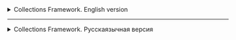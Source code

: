 <details>
<summary>Collections Framework. English version</summary>

<details>
<summary>Basic information about Collections Framework</summary>

# Collections in Java

Any group of individual objects represented as a whole is called a collection of Java objects. In Java, JDK 1.2
defines a separate structure called the "Collection Framework", which contains all classes and interfaces
of Java collections.

In Java, the collection interface (`java.util.Collection`) and the `Map` interface (`java.util.Map`) are the two main "
root"
interfaces of Java collection classes.

## What is a framework in Java?

A framework is a set of classes and interfaces that provide a ready—made architecture. To implement a new function
or class, there is no need to define a structure. However, an optimal object-oriented design always includes
a structure with a set of classes in which all classes perform tasks of the same type.

### The need for a separate data collection platform in Java

Before the advent of the Collection Framework (or before JDK 1.2), the standard methods for grouping Java objects (or
collections) were
Arrays or Vectors or Hash tables. All these collections did not have a common interface. Thus, although the main purpose
of all collections is the same, the implementation of all these collections was determined independently and had no
correlation between
them. In addition, it is very difficult for users to remember all the different methods, syntax, and constructors.

### Advantages of the Java Collection Framework

Since the lack of a data collection system has led to the above set of disadvantages, the advantages
of the data collection system are listed below.

- **Serial API:** The API has a basic set of interfaces such as `Set`, `List` or `Map` common set
  methods.

- **Reduces programming efforts:** The programmer does not need to worry about the design of the Collection, he can
  focus on making the best use of it in your program. So the basic concept is
  Object-oriented programming (i.e. abstraction) has been successfully implemented.

- **Improves the speed and quality of the program:** Improves productivity by providing high-performance
  implement useful data structures and algorithms, because in this case the programmer does not need to think about the
  best
  implementations of a specific data structure. He may just use a better implementation to significantly boost
  the performance of your algorithm/program.

### Hierarchy of the data collection platform in Java

The `java.util` package contains all the classes and interfaces required by the `collection` framework. The `collection`
framework
contains an interface named the `iterable` interface, which makes it easy to iterate through collections. This
The interface is extended by the main `collection` interface, which acts as the root
for the `collection framework'.
All collections extend this interface, thereby extending the properties of the iterator and methods of this interface. The
following figure shows the hierarchy of the `collection framework` data collection structure.

![img.png](images%2Fimg.png)

### Collection interface methods

This interface contains various methods that can be directly used by all collections implementing this
interface.:

| Method                      | Description                                                                            |
|-----------------------------|----------------------------------------------------------------------------------------|
| `add(Object)`               | Adds an object to the collection.                                                      |
| `addAll(Collection c)`      | Adds all items from the specified collection to this collection.                       |
| `clear()`                   | Removes all items from this collection.                                                |
| `contains(Object o)`        | Returns `true` if the collection contains the specified element.                       |
| `containsAll(Collection c)` | Returns `true` if the collection contains all the items from the specified collection. |
| `equals(Object o)`          | Compares the specified object with this collection for equality.                       |
| `hashCode()`                | Returns the hash code of this collection.                                              |
| `isEmpty()`                 | Returns `true` if the collection does not contain elements.                            |
| `iterator()`                | Returns an iterator for the items in this collection.                                  |
| `max()`                     | Returns the maximum                                                                    

</details>

<details>
<summary>Lesson 27. ArrayList</summary>

# Lesson 27. ArrayList in Java

## Introduction to the List Interface in Java

The `List' interface in Java is part of the Java Collections Framework and is an ordered collection (or
sequence) of elements. The items in the list can be accessed and managed by indexes starting from scratch. The main thing
The difference between the `
List` interface and standard arrays lies in its flexibility: unlike arrays, the size of lists
can change dynamically. `List` provides methods for adding, deleting, and accessing items, and also
allows you to search and sort data. This interface is implemented by various classes, such
as `ArrayList`, `LinkedList` and others, each of which has its own characteristics and applications. Learning about `
List` and its
implementations, especially `ArrayList', is fundamental to the effective use of collections in Java.

## Introduction to ArrayList

![img_1.png](images%2Fimg_1.png)

### Overview: What is an ArrayList and how does it differ from regular arrays

An `ArrayList` in Java is an implementation of a dynamic array that is part of the Java Collections Framework. Unlike
standard arrays, `ArrayList` provides the ability to dynamically resize. This means that
elements can be added or removed, and the size of the `ArrayList` will automatically adapt to these
changes. 'ArrayList` supports only object data types and cannot store primitive types directly.

### Advantages of using ArrayList over arrays

- **Size flexibility**: The main advantage of `ArrayList` over standard arrays is its ability to
  change the size during program execution. This allows for more efficient memory management, especially when accurate
  The number of elements is unknown in advance.
- **Convenient methods**: `ArrayList` provides many built-in methods for managing elements, such as
  adding, deleting, searching and sorting, which makes it more convenient to use compared to the usual ones
  arrays.
- **Auto-packing and auto-unpacking**: With 'ArrayList`, you can easily use wrapper classes for primitive
  data types such as `Integer` and `Double`, which are automatically packed and unpacked.

## Basics of working with ArrayList

### Creating an ArrayList: How to initialize and use ArrayList

There are several ways to create an `ArrayList`. The easiest way is to use a constructor without arguments, which
creates an empty list. You can also initialize an `ArrayList` with an initial capacity or an existing collection.
For example, `ArrayList<String> list = new ArrayList<>();` creates an empty list of strings.

### Main methods: add, get, set, remove, size

- `add(Object)` - adds an item to the end of the list.
- `get(int index)` - returns an element at the specified index.
- `set(int index, Object)` - replaces the element in the specified position.
- `remove(int index)` or `remove(Object)` - removes an element by index or value.
- `size()` - returns the number of items in the list.

### Automatic resizing: How the ArrayList automatically expands and contracts

The `ArrayList` automatically increases its capacity when the number of items exceeds the current capacity of the list.
This
is due to the redistribution of the internal array. When deleting elements, the size of the `ArrayList` does not
decrease
automatically, but you can manually reduce the size using the `trimToSize()` method.

## Working with data in ArrayList

### Adding Elements: Different ways to add elements

- **Direct addition**: Using the `add(Object)` method to add an item to the end of the list.
- **Adding by index**: The `add(int index, Object element)` method allows you to insert an element at a certain position
  in the list.

![img_2.png](images%2Fimg_2.png)

### Deleting items: How and when to delete items from the list

- **Deleting by index**: The `remove(int index)` method deletes an element at the specified index.
- **Deletion by value**: The `remove(Object o)` method deletes the first occurrence of the specified element, if it is
  present in the list.

![img_3.png](images%2Fimg_3.png)

### Searching and updating items: Getting data and changing items in the list

- **Searching for an element**: The `indexOf(Object o)` method returns the index of the first occurrence of the
  element, `contains(Object o)` checks for the presence of the element.
- **Updating the element**: The `set(int index, Object element)` method replaces the element at the specified position.

### Iterating over elements: Using loops and iterators to bypass the ArrayList

- **Using a for-each loop**: A convenient way to iterate through elements without accessing the index.
- **Using the iterator**: Iterators allow you to more flexibly manage the iteration process, including removing elements
  during iteration.

| Operation                   | Complexity     | Description                                                                                            |
|-----------------------------|----------------|--------------------------------------------------------------------------------------------------------|
| `add(E e)`                  | O(1) Amortized | Adding an item to the end of the list. The complexity can increase to O(n) when the array is expanded. |
| `add(int index, E element)` | O(n)           | Adding an element to the specified position. Requires shifting all subsequent elements.                |
| `get(int index)`            | O(1)           | Getting an element by index.                                                                           |
| `set(int index, E element)` | O(1)           | Replacing an element at a given position.                                                              |
| `remove(int index)`         | O(n)           | Deleting an element by index. Requires shifting all subsequent elements.                               |
| `remove(Object o)`          | O(n)           | Deleting the first occurrence of the specified element, if present.                                    |
| `size()`                    | O(1)           | Getting the size of the list.                                                                          |
| `clear()`                   | O(n)           | Removing all items from the list.                                                                      |
| `contains(Object o)`        | O(n)           | Checking for the presence of an item in the list.                                                      |
| `indexOf(Object o)`         | O(n)           | Getting the index of the first occurrence of the element.                                              |
| `lastIndexOf(Object o)`     | O(n)           | Getting the index of the last occurrence of the element.                                               |

## Conclusion: Learning ArrayList in Java

### Summarizing the key points of the lesson

- We have studied the `ArrayList`, a dynamic data structure that provides flexibility and convenience of working with
  arrays of objects in Java.
- We reviewed the basic operations such as adding, deleting, searching and updating items, as well as various ways to
  iterate through the list.
- We learned about the advantages of using `ArrayList` compared to standard arrays, including dynamic resizing and more
  convenient data management methods.

</details>

<details>
<summary>Lesson 28. LinkedList (Linked List)</summary>

# Lesson 28. LinkedList

## Introduction

### Defining linked lists

A Linked List is a data structure consisting of nodes, each of which contains data and
a link (or pointer) to the next node in the list. This structure allows you to efficiently insert and delete elements
without having to redistribute or reorganize the entire data structure, as required in arrays.

### Comparing linked lists with arrays

1. **Dynamic size**: Unlike arrays, the size of a linked list is not fixed, and it can
   dynamically increase or decrease.

2. **Memory**: Linked lists use memory more efficiently, as they allocate memory for new ones
   elements as needed, while arrays require a pre-determined amount of memory,
   even if it is not fully used.

3. **Element access time**: In arrays, access to an element by index is fast, while
   as in linked lists, to access an item, you must go through the list.

4. **Insertion and Deletion**: Inserting and deleting items in linked lists is usually faster than in arrays,
   especially if you need to insert or delete items at the beginning or middle of the list.

5. **Random Access**: Arrays provide efficient random access to items, whereas
   accessing a specific item in a linked list requires a sequential pass from the beginning or end of the list.

6. **Memory for additional data**: Each node in the linked list requires additional memory to
   store a pointer to the next or previous elements, while arrays do not require this.

## Basic concepts

### Singly Linked Lists

A singly linked list is a data structure where each element (node) contains data and a link to the next
node in the list. This is the simplest form of a linked list, where passage is possible only in one direction - from
the beginning to the end:
![img_4.png](images%2Fimg_4.png)

- **Node structure**: Each node contains two elements - data and a link to the next node.
- **Advantages**: Ease of implementation, efficient memory usage, dynamic size management.
- **Disadvantages**: Access to elements is only sequential, deletion requires access to the previous node.

### Doubly Linked Lists

A doubly linked list is similar to a singly linked one, but each node contains links to both the next and
previous nodes. This allows a bidirectional passage through the list:
![img_5.png](images%2Fimg_5.png)

- **Node Structure**: Each node contains data, a link to the next node, and a link to the previous node.
- **Advantages**: Bidirectional access, more convenient removal of elements.
- **Disadvantages**: More memory usage due to additional links, implementation complexity.

### Circular Linked Lists

A cyclic list can be singly connected or doubly connected, but in it the last node contains a reference to the
first node, forming a closed loop. This provides endless cyclic access to the elements:
![img_6.png](images%2Fimg_6.png)

- **Features**: In a singly linked cyclic list, the last node points to the first one. In a doubly connected -
  additionally, the first node points to the last one.
- **Advantages**: Allows infinite traversal of list items, useful for applications where the list
  constantly moving around (for example, carousels).
- **Disadvantages**: The need for additional processing during insertion and deletion to maintain cyclicity,
  it is easy to create an endless cycle with incorrect processing.

## Examples and practical tasks

### Implementation of basic methods for a single-linked and double-linked list

#### A single-linked list

- **Adding an item to the end of the list**: Traversing the list to the last item, then inserting a new node.
- **Deleting an element by value**: Searching for a node with a given value and deleting it, while updating the link
  the previous node.
- **Searching for an element by value**: Sequentially traversing the list, checking the value of each node.

#### A doubly linked list

- **Adding an item to the end of the list**: Inserting a new node after the current last node and updating the links.
- **Deleting an item by value**: Similar to a singly linked list, but with updating the previous and next links.
- **Searching for an item by value**: The same as in a singly linked list, but with the ability to move in both
  directions.

### Solving typical tasks on linked lists

#### List Conversion

List reversal is the process of changing the direction of relationships so that the first element becomes the last and
the last
one becomes the first. This can be done by sequentially rearranging the links to the nodes.

**Example for a singly linked list:**

```java
public void reverse() {
    Node prev = null;
    Node current = head;
    Node next;
    while (current != null) {
        next = current.next;
        current.next = prev;
        prev = current;
        current = next;
    }
    head = prev;
}
```

### Search for the middle element

To find the middle element in the list, you can use two pointers: one moves at double speed, and
the other at a normal speed. When the fast pointer reaches the end of the list, the slow pointer will point to the
middle element.

```java
public Node findMiddle() {
    Node fast = head;
    Node slow = head;
    while (fast != null && fast.next != null) {
        fast = fast.next.next;
        slow = slow.next;
    }
    return slow;
}

```

| Operation                   | LinkedList | ArrayList |
|-----------------------------|------------|-----------|
| Adding to the end           | O(1)       | O(1)*     |
| Adding to the beginning     | O(1)       | O(n)      |
| Adding to the middle        | O(n)       | O(n)      |
| Removing from the end       | O(n)       | O(1)*     |
| Deleting from the beginning | O(1)       | O(n)      |
| Removing from the middle    | O(n)       | O(n)      |
| Index search                | O(n)       | O(1)      |
| Search by value             | O(n)       | O(n)      |
| List size                   | O(1)       | O(1)      |

## Conclusion

### A brief overview of the topics covered

In this lesson, we covered the key aspects of working with linked lists in Java. The following topics are considered:

- **Definition and basic concepts of linked lists**: Understanding singly linked, doubly linked and cyclic lists.
- **Implementation of a singly linked list**: Creating a node class, adding, deleting, and searching for elements.
- **Implementation of a doubly linked list**: Extended node structure, features of adding and removing elements.
- **Practical tasks**: Handling the list and searching for the middle element, to develop practical skills of working
  with lists.

</details>

<details>
<summary>Lesson 29. Set. Contract for `hashCode` and `equals` Methods in Java </summary>

# Contract for `hashCode` and `equals` Methods in Java

## `equals` Contract

1. **Reflexivity**: An object must be equal to itself.
    ```java
    x.equals(x) // should return true
    ```

2. **Symmetry**: If `x` is equal to `y`, then `y` should be equal to `x`.
    ```java
    x.equals(y) == y.equals(x) // should be true
    ```

3. **Transitivity**: If `x` is equal to `y` and `y` is equal to `z`, then `x` should be equal to `z`.
    ```java
    if (x.equals(y) && y.equals(z)) {
        x.equals(z); // should return true
    }
    ```

4. **Consistency**: Multiple invocations of `equals` on the same objects should return the same result, provided no
   information used in the `equals` comparisons is modified.

5. **Non-equality to `null`**: Any non-null reference `x.equals(null)` should return `false`.

## `hashCode` Contract

1. **Consistency**: During a single execution of an application, the method should consistently return the same integer
   value, provided no information used in the `equals` method has changed.

2. **Equality of Objects implies Equality of Hash Codes**: If `x.equals(y)` returns `true`, then `x.hashCode()` should
   return the same hash code as `y.hashCode()`.

## Relationship between `hashCode` and `equals`

If two objects are considered equal according to the `equals` method, their hash codes must also be equal. However, the
reverse is not necessarily true: equal hash codes do not guarantee object equality. In other words, two different
objects can have the same hash code, leading to a collision.

Therefore, when overriding one of these methods, it's generally necessary to override the other as well, adhering to the
specified contract.

# Set in Java

## Overview

The `Set` interface is present in the `java.util` package and extends the `Collection` interface. It is an unordered
collection of objects in which duplicate values cannot be stored. Essentially, it implements the mathematical concept of
a set. This interface contains methods inherited from the `Collection` interface, and adds a feature that restricts the
insertion of duplicate elements.

There are two main sub-interfaces that extend the `Set` interface:

- `SortedSet`
- `NavigableSet`

## NavigableSet and SortedSet

In the above diagram, the `NavigableSet` interface extends the `SortedSet` interface. Since a set doesn't retain the
insertion order, the `NavigableSet` interface provides the implementation to navigate through the set. The class which
implements `NavigableSet` is `TreeSet`, which is an implementation of a self-balancing tree. Therefore, this interface
provides us with a way to navigate through this tree.

## Declaration

The `Set` interface is declared as:

```java
public interface Set<E> extends Collection<E>
```

## Creating Set Objects

Since Set is an interface, objects cannot be created of the type Set. We always need a class that extends this list in
order to create an object. After the introduction of Generics in Java 1.5, it is possible to restrict the type of object
that can be stored in the Set. A type-safe set can be defined as:

```java
// Obj is the type of the object to be stored in Set
Set<Object> set = new HashSet<Object>();
```

## Classes Implementing the Set Interface in Java

| Class           | Storage Mechanism                 | Order Retention         | Time Complexity for Basic Operations | Thread-Safety | Null Elements                  |
|-----------------|-----------------------------------|-------------------------|--------------------------------------|---------------|--------------------------------|
| `HashSet`       | Hash Table                        | Does not retain order   | Constant time                        | No            | Allows                         |
| `TreeSet`       | Red-Black Tree                    | Elements are sorted     | Logarithmic time                     | No            | Not allowed (Java 7 and above) |
| `LinkedHashSet` | Hash Table and Doubly-linked List | Retains insertion order | Constant time                        | No            | Allows                         |

<hr style="height:2px; border-width:0; color:gray; background-color:gray;">

</details>

<details>
<summary>Lesson 30. Interface Map < Key, Value > </summary>

## MAP: Essence and Features

### Introduction

MAP in Java is a data structure organized as unique "key-value" pairs, closely resembling a dictionary. It serves not
only as a data structure but also as an interface in the standard Java Development Kit (JDK), supporting various
implementations, including the most popular—HashMap.

### Variants

MAP in Java represents the pinnacle of the Java collections hierarchy and has been included in the standard JDK since
version 1.2. Over time, as Java continues to evolve and update, this interface has been enriched with new features.

#### Key Implementations

- **HashMap**
- **LinkedHashMap**
- **TreeMap**

HashMap is most commonly used in examples and applications, and will be discussed in greater detail in subsequent
sections.

### Purpose and Usage

Maps are designed for efficient data retrieval. They store information in a "key-value" format, where each key is unique
and unambiguously associated with a particular value. These unique "key-value" pairs form the elements of the map.

### Method Signatures

In Java, the `java.util.Map` interface offers a set of methods for adding, retrieving, and removing elements.

### Distinctive Features of Java's Map Interface

Map interfaces in the Java Collection Framework have various implementations, each with its own unique features and
level of thread-safety. The most commonly encountered type is HashMap, which is widely used in the majority of Java
applications.

### Uniqueness of Map Collections

Maps are special in the sense that they do not simply extend or directly implement the collection interface. This is due
to their unique way of dealing with paired "key-value" elements, as opposed to handling individual values.

### Basic Operations with Map

To work efficiently with Maps in Java, it's essential to become familiar with the methods that implement various
functions. These methods will be explored further, aiding in a deeper understanding of this component.

## Creating a Map

### Introduction

In a Map, keys and values can be objects of any type. Primitive data types cannot be used due to limitations related to
generics. HashMap allows for one null key and multiple null values. The order of elements is not guaranteed.

### Example

An example of creating a HashMap with integer keys and string values:

```#java
Map<Integer, String> map = new HashMap<>();
```

All subsequent methods will apply to any Map implementations, as they all implement the same interface.

### Inserting Records

To add records, the `put` method is used, which takes two arguments:

* key
* value

#### Example

```java
map.put(1,"Tyrion Lannister");
map.

put(2,"Arya Stark");
map.

put(3,"Ned Stark");
map.

put(4,"Cersei Lannister");
```

#### Table of Map Contents

| Key | Value            |
|-----|------------------|
| 1   | Tyrion Lannister |
| 2   | Arya Stark       |
| 3   | Ned Stark        |
| 4   | Cersei Lannister |

#### Combining Maps

To add multiple records or combine two maps, the putAll method is used.

#### Keys and Duplicates

In Map, keys must be unique. If you try to add an existing key, the put method will return the previous value or null.

Example of checking the availability of a key:

```java
if(map.containsKey(4)){
        throw new

IllegalArgumentException("Duplicate key found");
}
``` 

#### Getting Data

The `get` method is used to extract information by taking the key as an argument.

```java
String value = map.get(4);  // Cersei Lannister
```

If the key is missing, the `get` method returns `null`.
Example:

```java
String value = map.get(10);  // null
```

##### Uniqueness of Keys in Map

The keys in the Map structure must be unique. If an attempt is made to add an already existing key, the following
happens:

```java
map.put(4,"Daenerys Targaryen");
```

#### Table of Map Contents

| Key | Value              |
|-----|--------------------|
| 1   | Tyrion Lannister   |
| 2   | Arya Stark         |
| 3   | Ned Stark          |
| 4   | Daenerys Targaryen |

In this case, the `put` method returns the previous key value, if any. In the absence of the previous value, `null` is
returned.

#### Checking For A Key

To determine the presence of a specific key, the `containsKey` method is used.

```java
if(map.containsKey(4)){
        throw new

IllegalArgumentException("Key already exists, cannot add duplicate");
}
```

#### Checking Values

To check for the presence of a certain value in the Map, the `containsValue` method is used.

```java
boolean exists = map.containsValue("Brienne of Tarth"); // Output: false
```

This method allows you to find out whether the Map contains the specified value.

#### Removing Elements from Map

In addition to adding elements, the Map structure also supports their removal. This is a basic operation that allows you
to modify the contents of the Map.

##### Remove Method

To delete an element, the `remove` method is used, which works as follows:

1. Takes the key of the element as an argument.
2. Removes the corresponding element from the Map.
3. Returns the value of the deleted element or `null`, if there was none.

```java
map.remove(3); // Deletes and returns "Ned Stark"
map.

remove(3); // Deletes nothing and returns null
```

#### Getting the Map Size and Checking for Emptiness

The `size` method returns the number of elements in the Map.

```java
int size = map.size(); // Getting the size
```

The 'isEmpty` method returns a Boolean value indicating whether the collection is empty or not.

```java
boolean isEmpty = map.isEmpty(); // Checking for emptiness
```

#### Viewing Map Content

Map interfaces provide methods for viewing content:

- `keySet`: Returns the set of all keys in the Map.
- `values`: Returns a collection of all values in the Map.
- `entrySet`: Returns the set of all key-value pairs in Map.

These "views" are directly related to the main map, and changes in them are reflected on the main map and vice versa.
However, adding new elements through these views is not possible.

##### Clear method

To completely clear the Map, you can use the `clear` method.

```java
map.clear(); // Clears the entire map
```

#### Full Contents Of Your Map

To demonstrate the `keySet`, `values`, and `entrySet` methods, let's first look at the current contents of your Map:

##### Table of Map Contents

| Key | Value              |
|-----|--------------------|
| 1   | Tyrion Lannister   |
| 2   | Arya Stark         |
| 3   | Ned Stark          |
| 4   | Daenerys Targaryen |

#### Using keySet, values, and entrySet

##### keySet method

The `keySet` method returns a set of all keys contained in the Map.

```java
Set<Integer> keys = map.keySet();
// keys will contain [1, 2, 3, 4]
```

##### Values method

The `values` method returns a collection of all Map values.

```java
Collection<String> values = map.values();
// values will contain ["Tyrion Lannister", "Arya Stark", "Ned Stark", "Daenerys Targaryen"]
```

##### entrySet method

The 'entrySet` method returns a set of Map.Entry objects, each of which contains a key-value pair.

```java
Set<Map.Entry<Integer, String>> entries = map.entrySet();
// entries will contain:
// 1=Tyrion Lannister, 2=Arya Stark, 3=Ned Stark, 4=Daenerys Targaryen
```

With these methods you can access keys, values or a key-value pair of your Map for further use or manipulation.

#### Iterations

Iterations on maps (mapping collections) are possible in various ways. This section presents the most common iteration
methods.

##### Features of exceptions

It is worth knowing that an attempt to iterate over a null map will result in a `NullPointerException` exception.

##### Application of Foreach

The most popular method of iterating over the map is using the `foreach` loop. This method is convenient for most tasks
and provides access to both keys and values.

```java
map.forEach((key, value) ->{
        System.out.

println("Key: "+key +", Value: "+value);
});
```

##### Note

Above is an example of using lambda expressions in Java 8 to iterate over the map. In this case, the developer is given
the opportunity to work with both keys and values.

##### Examples of iteration without using lambda expressions

##### Iteration using for-each and the `keySet()` method

```java
for(Integer key :map.

keySet()){
String value = map.get(key);
    System.out.

println("Key: "+key +", Value: "+value);
}
```

#### Iteration using for-each and the 'entrySet()` method

```java
for(Map.Entry<Integer, String> entry :map.

entrySet()){
Integer key = entry.getKey();
String value = entry.getValue();
    System.out.

println("Key: "+key +", Value: "+value);
}
```

#### Iteration using an iterator

```java
Iterator<Map.Entry<Integer, String>> iterator = map.entrySet().iterator();
while(iterator.

hasNext()){
Map.Entry<Integer, String> entry = iterator.next();
Integer key = entry.getKey();
String value = entry.getValue();
    System.out.

println("Key: "+key +", Value: "+value);
}
```

### Conclusion

#### Practical advantages of using Map (Map)

1. **Quick Access and Search**: Maps provide very quick access to key data.
2. **Unique keys**: There can be no duplicate keys in maps, which ensures data accuracy.
3. **Flexibility**: Maps can be used to store key-value pairs of different types.
4. **Ordering**: Some map implementations (for example, `TreeMap`) support data ordering.
5. **Availability of useful methods**: Built-in methods for performing basic operations such as adding, deleting and
   searching for elements.

#### Summary table with classes and complexity of operations

| Class           | `get`    | `put`    | `remove` | `containsKey` | Features                    |
|-----------------|----------|----------|----------|---------------|-----------------------------|
| `HashMap`       | O(1)     | O(1)     | O(1)     | O(1)          | Unordered                   |
| `TreeMap`       | O(log n) | O(log n) | O(log n) | O(log n)      | Ordered                     |
| `LinkedHashMap` | O(1)     | O(1)     | O(1)     | O(1)          | Ordered by insertion order  |
| `Hashtable`     | O(1)     | O(1)     | O(1)     | O(1)          | Thread-safe, but deprecated |

#### Map application options in practice

1. **Caching**: Storing the results of expensive calculations for quick re-access.
2. **Dictionaries and Thesauruses**: Building dictionaries for translation or synonyms.
3. **Data Indexing**: Maps can be used to index large amounts of data.
4. **Configuration Systems**: Storing key-value pairs for program settings.
5. **Graphs and networks**: Representation of graphs or networks using a map.

</details>

<details>
<summary>Lesson 31. HashMap. What's "under the hood"</summary>

# Lesson 31. HashMap. What's "under the hood"

In this lesson, we will look at how hashmap's get and put methods work internally. What operations are being performed?
How hashing happens. How the value is extracted by the key. How the key-value pair is stored.
The previous article said that HashMap contains an array Node, and Node can represent a class with the following
objects:

- int hash
- K key (key)
- V value (value)
- Node next (next)
  Now we will look at how it works. First, let's look at the hashing process.

## Hashing

Hashing is the process of converting an object into an integer form using the `hashCode()` method. It is important to
write the `hashCode()` method correctly for the best `HashMap` performance. Here I take the key of my class so that I
can override the `hashCode()` method and show different scenarios. My `Key` class:

```java
class Key {
    String key;

    Key(String key) {
        this.key = key;
    }

    @Override
    public int hashCode() {
        return (int) key.charAt(0);
    }

    @Override
    public boolean equals(Object obj) {
        return key.equals((String) obj);
    }
}
```

Here, the redefined `hashCode()` method returns the ASCII value of the first character as a hash code. Therefore, every
time the first character of the key is the same, the hash code will be the same. You should not use these criteria in
your program. It's just for demonstration. Since HashMap also allows null as a key, the `null` hash code will always be

0.

`hashCode()` method: The `hashCode()` method is used to get the hash code of an object. The `hashCode()` method of the
object class returns a reference to the object's memory in integer form. The definition of the `hashCode()` method is
public native `hashCode()`. This indicates that the `hashCode()` implementation is native, since there is no direct
method in Java to get a reference to an object. You can provide your own `hashCode()` implementation.
In `HashMap`, `hashCode()` is used to calculate the bucket and hence the index.

`equals()` method: This method is used to check the equality of two objects. This method is provided by the Object
class. You can override it in your class to provide your own implementation.
HashMap uses `equals()` to compare keys for equality. If the `equals()` method returns true, they are equal, otherwise
they are not equal.

## Buckets

The bucket is an element of the HashMap array. It is used to store nodes. Two or more nodes can have the same bucket.
In this case, the linked list structure is used to connect the nodes. Baskets have different capacities.
The relationship between the bucket and the capacity is as follows:
``java
capacity = number of buckets * load factor
``
One bucket can contain more than one node, it depends on the `hashCode()` method. The better your `hashCode()` method
is, the better your buckets will be used.

## Calculating the index in HashMap

The hash code of the key can be large enough to create an array. The generated hash code can be in the integer range,
and if we create arrays for such a range, it will easily cause an OutOfMemoryException. Therefore, we generate an index
to minimize the size of the array. To calculate the index, the following operation is performed.
``java
index = hashCode(key) & (n-1).
``
where n is the number of buckets or the size of the array. In our example, I consider n as the standard size, which is

16.

## Why is the above method used to calculate the index?

Using the bitwise AND operator is similar to bit masking, which takes into account only the lower bits of the hash
integer. This, in turn, provides a very efficient method for calculating the modulus based on the hashmap length.

## Initially empty HashMap

Here the hashmap size is assumed to be 16.

```java
HashMap map = new HashMap();
```

![img_7.png](images%2Fimg_7.png)

Inserting a key-value pair: Put one key-value pair in the HashMap specified above

``map.put(new Key("java"), 20);``
Steps:

1. Calculate the hash code of the key {“java”}. It will be equal to 118.
2. Calculate the index using the index method, it will be equal to 6.
3. Create a node object as follows:

```java
{
int hash = 118

// {"java"} is not a string, but
// an object of the Key class
Key key = {"java"}
Integer value = 20
Node next = null
}
```

4. Place this object on index 6 if there is no other object there.

Inserting another key-value pair: Now let's put another pair, that is:

```map.put(new Key("python"), 30);```
Steps:

1. Calculate the hash code of the key {“python”}. It will be equal to 115.
2. Calculate the index using the index method, it will be equal to 3.
3. Create a node object as follows:

```java
{
int hash = 115
Key key = {"python"}
Integer value = 30
Node next = null
}
```

In case of a collision: Now let's put another pair, that is:

```map.put(new Key("golang"), 40);```
Steps:

1. Calculate the hash code of the key {“golang”}. It will be equal to 118.
2. Calculate the index using the index method, it will be equal to 6.
3. Create a node object as follows:

```java
{
int hash = 118
Key key = {"golang"}
Integer value = 40
Node next = null
}
```

Place this object on index 6 if there is no other object there.
In this case, the node object is detected at index 6 – this is a collision case.
In this case, check with the `hashCode()` and `equals()` methods whether both keys are the same.
If the keys are the same, replace the value with the current value.
Otherwise, connect this node object to the previous node object via a linked list, and both will be stored at index 6.
Now the HashMap looks like this:
3_hasharray

### Using the get() method

Now let's try some `get` methods to get the value. The `get(K key)` method is used to get the value by its key. If you
do not know the key, it is not possible to extract the value.

Get the data for the python key:

```java
map.get(new Key("python"));  
```

Steps:

1. Calculate the hash code of the key {“python”}. It will be equal to 115.
2. Calculate the index using the index method, it will be equal to 3.
3. Go to the index 3 of the array and compare the key of the first element with the specified key. If both keys match,
   return the value, otherwise check the next element if it exists.
   In our case, it is found as the first element, and the return value is 30.

Get the data for the golang key:

```map.get(new Key("golang"));```

Steps:

1. Calculate the hash code of the key {“golang”}. It will be equal to 118.
2. Calculate the index using the `index` method, it will be equal to 6.
3. Go to index 6 of the array and compare the key of the first element with the specified key. If both keys match,
   return the value, otherwise check the next element if it exists.
   In our case, the first element is not found, and the next node object is not `null'.
   If the next node is `null', return `null'.
   If the node's `next` is not `null`, go to the second element and repeat step 3 until the key is found or next is `
   null'.
   The time complexity is almost constant for the put and get methods until the rehashing occurs.
   In case of a collision, i.e. the indexes of two or more nodes match, the nodes are connected by a linked list, i.e.
   the second node refers to the first, and the third to the second, and so on.
   If this key already exists in the `HashMap`, the value is replaced with a new value.
   The hash code of the `null` key is 0.
   When an object is received by its key, the linked list is viewed until the key matches or `null` is found in the next
   field.

![img_8.png](images%2Fimg_8.png)
</details>

<details>
<summary>Lesson 32. Tree as data structure</summary>

# Lesson 32. Tree as data structure

## Introduction

A tree is a popular data structure that is nonlinear in nature. Unlike other data structures like arrays, stacks,
queues, and linked lists, which are linear, a tree is a hierarchical structure. The order of the tree is not important.
A tree consists of nodes and 2 pointers. These two pointers are the left child and the right child elements of the
parent node.

1. **Root** of the Tree - This is the topmost node of the tree, which doesn't have a parent node. Every tree has only
   one root node.

2. **Edge** Acts as the connecting link between the parent node and the child node.

3. **Node** that has no child elements is called a leaf node. This is the last node in the tree. A tree can have
   multiple leaf nodes.

4. **Subtree of a Node** - This is a tree considering this particular node as the root node.

5. **Depth of a Node** - This is the distance from the root node to this particular node.

6. **Height of a Node** - This is the distance from this node to the deepest node of this subtree.

7. **Height of the Tree** - This is the maximum height of any node. It is the same as the height of the root node.

## Why Use Trees?

1. One reason to use trees might be because you want to store information that naturally forms a hierarchy. For example,
   a computer's file system.

2. Trees (with some sorting, like BST) provide moderate access/search (faster than Linked Lists and slower than arrays).

3. Trees offer moderate insertion/deletion (faster than arrays and slower than unordered linked lists).

4. Like linked lists and unlike arrays, trees don’t have an upper limit on the number of nodes as nodes are linked using
   pointers.

## The main applications of trees include:

- Working with hierarchical data.
- Simplifying the search for information (see tree traversal).
- Managing sorted lists of data.
- As a workflow for compositing digital images for visual effects.
- Router algorithms.
- Multistage decision-making (see business chess).

### Properties of a Binary Tree

- The maximum number of nodes at level \( l \) of a binary tree is \( 2^l \). Here, a level is the number of nodes on
  the path from the root to the node (including the root and the node). The level of the root is 0.

- The maximum number of nodes in a binary tree of height \( h \) is \( 2^h - 1 \). Here, the height of the tree is the
  maximum number of nodes on the path from the root to a leaf. The height of a tree with one node is considered to be 1.

- In a binary tree with \( N \) nodes, the minimum possible height or the minimum number of levels is \( \log_2 (
  N+1) \).

- A binary tree with \( L \) leaves has at least \( \lceil \log_2 L \rceil + 1 \) levels.

- In a binary tree where each node has either 0 or 2 children, the number of leaf nodes is always one more than the
  number of nodes with two children.

- In a non-empty binary tree, if \( n \) is the total number of nodes, and \( e \) is the total number of edges, then \(
  e = n - 1 \).

### Types of Binary Tree

#### Full (Complete) Binary Tree

This is a special type of binary tree where every parent/internal node has either two child nodes or none. It is also
known as a proper binary tree.

```plaintext
               18                      18                      18
           /       \                 /    \                 /     \
         15         30             15     20              40       30
        /  \        /  \          /  \                            /  \
      40    50    100   40      40    50                        100   40
                              /   \
                             30   50
```

### Complete Binary Tree

A binary tree is considered a Complete Binary Tree if all levels are fully filled, except possibly for the last level,
and the keys on the last level are left as far as possible.

A complete binary tree is similar to a full binary tree but with two main differences:

- Each level must be fully filled.
- All leaf elements must lean to the left. The last leaf element may not have a right sibling, meaning a complete binary
  tree doesn't necessarily have to be a full binary tree.

```plaintext
               18
           /       \
         15         30
        /  \        /  \
      40    50    100   40
```

### Balanced Binary Tree

A binary tree is considered balanced if its height is \( O(\log n) \), where \( n \) is the number of nodes. For
example, AVL trees maintain a height of \( O(\log n) \) by ensuring that the difference between the heights of the left
and right subtrees does not exceed 1. Red-black trees maintain a height of \( O(\log n) \) by ensuring that the number
of black nodes on every path from the root to the leaf is the same, and there are no adjacent red nodes. Balanced binary
search trees are good in terms of performance as they provide \( O(\log n) \) time for search, insert, and delete
operations. AVL is an acronym formed from the first letters of its Soviet inventors Adelson-Velsky and Landis.

```plaintext
                              76
                    /                   \
                   3                   108
              /         \             /     \
             1          -13          15     205
           /   \                          /    \
          5      5                      205     205
          
          
          
      10                                           10
      /                                             \
    20                                               20
    /                                                 \
  30                                                   30
  /                                                     \
 40                                                      40
Двоичное дерево с наклоном влево                Двоичное дерево с наклоном вправо
```

### Red-Black Tree

Red-Black Tree (RB tree) is a type of self-balancing binary search tree that guarantees logarithmic growth in the height
of the tree with the number of nodes and allows for fast execution of basic search tree operations: addition, deletion,
and node search. Balance is achieved by introducing an additional attribute to the node of the tree—“color.” This
attribute can take one of two possible values—"black" or "red." Red-Black trees are used for organizing comparable data,
such as text fragments or numbers. Leaf nodes of Red-Black trees do not contain data, thus eliminating the need for
memory allocation—a null pointer in the parent node as a pointer to the offspring is sufficient. However, in some
implementations, explicit leaf nodes may be used for algorithmic simplicity. Examples include TreeMap, TreeSet.

```plaintext
                              13
                    /                   \
                   8                     17
              /         \         /            \
             1          11       15            25
          /     \     /    \    /  \        /       \
        null     6  null  null null null  22        27
               /   \                    /   \      /   \
             null  null             null  null   null  null
```

|              | Average  | Worst Case |
|--------------|----------|------------|
| Memory Usage | O(n)     | O(n)       |
| Search       | O(log n) | O(log n)   |
| Insertion    | O(log n) | O(log n)   |
| Deletion     | O(log n) | O(log n)   |

## B-tree

A B-tree (pronounced as "Bee-tree" in English) is a data structure, a search tree. From the perspective of its external
logical representation, it's a balanced and highly branching tree. It is often used for storing data in external memory.
The B-tree structure is utilized for organizing indexes in many modern databases.

```plaintext
                    [17, 35]
            /          |          \
      [5, 11]         [22]        [41, 50]
     /    |   \      /    \      /     |     \
 [2, 3] [7, 9] [12] [18, 21] [36] [40] [44, 48]

```

</details>
</details>

------------

<details>
<summary>Collections Framework. Русскаязычная версия</summary>

<details>
<summary>Основная информация о Collections Framework</summary>

# Collections in Java

Любая группа отдельных объектов, представленных как единое целое, называется коллекцией объектов Java. В Java в JDK 1.2
определена отдельная структура под названием "Collection Framework", которая содержит все классы и интерфейсы коллекций
Java.

В Java интерфейс коллекции (`java.util.Collection`) и интерфейс `Map` (`java.util.Map`) — два основных «корневых»
интерфейса классов коллекций Java.

## Что такое фреймворк в Java?

Фреймворк — это набор классов и интерфейсов, которые предоставляют готовую архитектуру. Чтобы реализовать новую функцию
или класс, нет необходимости определять структуру. Однако оптимальный объектно-ориентированный дизайн всегда включает в
себя структуру с набором классов, в которой все классы выполняют задачи одного и того же типа.

### Необходимость в отдельной платформе сбора данных в Java

До появления Collection Framework (или до JDK 1.2) стандартными методами группировки объектов Java (или коллекций) были
Массивы или Векторы или Хеш-таблицы. Все эти коллекции не имели общего интерфейса. Таким образом, хотя основная цель
всех коллекций одна и та же, реализация всех этих коллекций определялась независимо и не имела никакой корреляции между
ними. Кроме того, пользователям очень сложно запомнить все различные методы, синтаксис и конструкторы.

### Преимущества Java Collection Framework

Поскольку отсутствие системы сбора данных привело к вышеуказанному набору недостатков, ниже приведены преимущества
системы сбора данных.

- **Последовательный API:** API имеет базовый набор интерфейсов, таких как `Set`, `List` или `Map` общий набор
  методов.

- **Уменьшает усилия по программированию:** Программисту не нужно беспокоиться о дизайне Коллекции, он может
  сосредоточиться на ее наилучшем использовании в своей программе. Таким образом, основная концепция
  объектно-ориентированного программирования (т.е. абстракции) была успешно реализована.

- **Повышает скорость и качество программы:** Повышает производительность за счет обеспечения высокопроизводительной
  реализации полезных структур данных и алгоритмов, поскольку в этом случае программисту не нужно думать о лучшей
  реализации конкретная структура данных. Он может просто использовать лучшую реализацию, чтобы значительно повысить
  производительность своего алгоритма/программы.

### Иерархия платформы сбора данных в Java

Пакет `java.util` содержит все классы и интерфейсы, необходимые платформе `collection` framework. Фреймворк `collection`
содержит интерфейс с именем `iterable` интерфейс, который позволяет легко перебирать коллекции. Этот
интерфейс расширяется за счет основного интерфейса `collection`, который выступает в качестве корня
для `collection framework`.
Все коллекции расширяют этот интерфейс, тем самым расширяя свойства итератора и методов этого интерфейса. На
следующем рисунке показана иерархия структуры сбора данных `collection framework`.

![img.png](images%2Fimg.png)

### Методы интерфейса коллекции

Этот интерфейс содержит различные методы, которые могут напрямую использоваться всеми коллекциями, реализующими этот
интерфейс:

| Метод                       | Описание                                                                        |
|-----------------------------|---------------------------------------------------------------------------------|
| `add(Object)`               | Добавляет объект в коллекцию.                                                   |
| `addAll(Collection c)`      | Добавляет все элементы из указанной коллекции в эту коллекцию.                  |
| `clear()`                   | Удаляет все элементы из этой коллекции.                                         |
| `contains(Object o)`        | Возвращает `true`, если коллекция содержит указанный элемент.                   |
| `containsAll(Collection c)` | Возвращает `true`, если коллекция содержит все элементы из указанной коллекции. |
| `equals(Object o)`          | Сравнивает указанный объект с этой коллекцией на равенство.                     |
| `hashCode()`                | Возвращает хеш-код этой коллекции.                                              |
| `isEmpty()`                 | Возвращает `true`, если коллекция не содержит элементов.                        |
| `iterator()`                | Возвращает итератор для элементов в этой коллекции.                             |
| `max()`                     | Возвращает максималь                                                            

</details>


<details>
<summary>Урок  27. ArrayList</summary>

# Lesson 27. ArrayList в Java

## Введение в Интерфейс List в Java

Интерфейс `List` в Java является частью Java Collections Framework и представляет собой упорядоченную коллекцию (или
последовательность) элементов. Элементы в списке могут быть доступны и управляемы по индексам, начиная с нуля. Главное
отличие интерфейса `List` от стандартных массивов заключается в его гибкости: в отличие от массивов, размер списков
может динамически изменяться. `List` предоставляет методы для добавления, удаления и доступа к элементам, а также
позволяет выполнять поиск и сортировку данных. Этот интерфейс реализуется различными классами, такими
как `ArrayList`, `LinkedList` и другими, каждый из которых имеет свои особенности и применения. Изучение `List` и его
реализаций, особенно `ArrayList`, является фундаментальным для эффективного использования коллекций в Java.

## Введение в ArrayList

![img_1.png](images%2Fimg_1.png)

### Обзор: Что такое ArrayList и как он отличается от обычных массивов

`ArrayList` в Java — это реализация динамического массива, которая является частью Java Collections Framework. В отличие
от стандартных массивов, `ArrayList` обеспечивает возможность динамического изменения размера. Это означает, что
элементы могут быть добавлены или удалены, и размер `ArrayList` будет автоматически адаптироваться к этим
изменениям. `ArrayList` поддерживает только объектные типы данных и не может хранить примитивные типы напрямую.

### Преимущества использования ArrayList по сравнению с массивами

- **Гибкость размера**: Основное преимущество `ArrayList` перед стандартными массивами заключается в его способности
  изменять размер во время выполнения программы. Это позволяет более эффективно управлять памятью, особенно когда точное
  количество элементов заранее неизвестно.
- **Удобные методы**: `ArrayList` предоставляет множество встроенных методов для управления элементами, таких как
  добавление, удаление, поиск и сортировка, что делает его более удобным в использовании по сравнению с обычными
  массивами.
- **Автоупаковка и автораспаковка**: С `ArrayList` можно легко использовать оберточные классы для примитивных типов
  данных, такие как `Integer` и `Double`, которые автоматически упаковываются и распаковываются.

## Основы работы с ArrayList

### Создание ArrayList: Как инициализировать и использовать ArrayList

`ArrayList` можно создать несколькими способами. Самый простой способ - использовать конструктор без аргументов, который
создает пустой список. Также можно инициализировать `ArrayList` с начальной емкостью или существующей коллекцией.
Например, `ArrayList<String> list = new ArrayList<>();` создает пустой список строк.

### Основные методы: add, get, set, remove, size

- `add(Object)` - добавляет элемент в конец списка.
- `get(int index)` - возвращает элемент по указанному индексу.
- `set(int index, Object)` - заменяет элемент в указанной позиции.
- `remove(int index)` или `remove(Object)` - удаляет элемент по индексу или значению.
- `size()` - возвращает количество элементов в списке.

### Автоматическое изменение размера: Как ArrayList автоматически расширяется и сжимается

`ArrayList` автоматически увеличивает свою емкость, когда количество элементов превышает текущую емкость списка. Это
происходит благодаря перераспределению внутреннего массива. При удалении элементов размер `ArrayList` не уменьшается
автоматически, но можно вручную уменьшить размер, используя метод `trimToSize()`.

## Работа с данными в ArrayList

### Добавление элементов: Различные способы добавления элементов

- **Прямое добавление**: Использование метода `add(Object)` для добавления элемента в конец списка.
- **Добавление по индексу**: Метод `add(int index, Object element)` позволяет вставить элемент на определенную позицию в
  списке.

![img_2.png](images%2Fimg_2.png)

### Удаление элементов: Как и когда следует удалять элементы из списка

- **Удаление по индексу**: Метод `remove(int index)` удаляет элемент по указанному индексу.
- **Удаление по значению**: Метод `remove(Object o)` удаляет первое вхождение указанного элемента, если он присутствует
  в списке.

![img_3.png](images%2Fimg_3.png)

### Поиск и обновление элементов: Получение данных и изменение элементов в списке

- **Поиск элемента**: Метод `indexOf(Object o)` возвращает индекс первого вхождения элемента, `contains(Object o)`
  проверяет наличие элемента.
- **Обновление элемента**: Метод `set(int index, Object element)` заменяет элемент на указанной позиции.

### Перебор элементов: Использование циклов и итераторов для обхода ArrayList

- **Использование for-each цикла**: Удобный способ перебора элементов без доступа к индексу.
- **Использование итератора**: Итераторы позволяют более гибко управлять процессом перебора, включая удаление элементов
  во время итерации.

| Операция                    | Сложность            | Описание                                                                                        |
|-----------------------------|----------------------|-------------------------------------------------------------------------------------------------|
| `add(E e)`                  | O(1) амортизированно | Добавление элемента в конец списка. Сложность может увеличиться до O(n) при расширении массива. |
| `add(int index, E element)` | O(n)                 | Добавление элемента в заданную позицию. Требует сдвига всех последующих элементов.              |
| `get(int index)`            | O(1)                 | Получение элемента по индексу.                                                                  |
| `set(int index, E element)` | O(1)                 | Замена элемента на заданной позиции.                                                            |
| `remove(int index)`         | O(n)                 | Удаление элемента по индексу. Требует сдвига всех последующих элементов.                        |
| `remove(Object o)`          | O(n)                 | Удаление первого вхождения указанного элемента, если он присутствует.                           |
| `size()`                    | O(1)                 | Получение размера списка.                                                                       |
| `clear()`                   | O(n)                 | Удаление всех элементов из списка.                                                              |
| `contains(Object o)`        | O(n)                 | Проверка наличия элемента в списке.                                                             |
| `indexOf(Object o)`         | O(n)                 | Получение индекса первого вхождения элемента.                                                   |
| `lastIndexOf(Object o)`     | O(n)                 | Получение индекса последнего вхождения элемента.                                                |

## Заключение: Изучение ArrayList в Java

### Обобщение ключевых моментов урока

- Мы изучили `ArrayList` — динамическую структуру данных, которая обеспечивает гибкость и удобство работы с массивами
  объектов в Java.
- Рассмотрели основные операции, такие как добавление, удаление, поиск и обновление элементов, а также различные способы
  итерации по списку.
- Узнали о преимуществах использования `ArrayList` по сравнению со стандартными массивами, включая динамическое
  изменение размера и более удобные методы управления данными.

</details>

<details>
<summary>Урок  28. LinkedList (Связанный список)</summary>

# Lesson 28.LinkedList (Связанный список)

## План урока по теме "Связные списки (Linked List) в Java"

## Введение

### Определение связных списков

Linked List (Связный список) - это структура данных, состоящая из узлов, каждый из которых содержит данные и ссылку
(или указатель) на следующий узел в списке. Эта структура позволяет эффективно вставлять и удалять элементы
без необходимости перераспределения или реорганизации всей структуры данных, как это требуется в массивах.

### Сравнение связных списков с массивами

1. **Динамический размер**: В отличие от массивов, размер связного списка не фиксирован, и он может
   динамически увеличиваться или уменьшаться.

2. **Память**: Связные списки более эффективно используют память, так как они выделяют память под новые
   элементы по мере необходимости, в то время как массивы требуют заранее определенного количества памяти,
   даже если она не полностью используется.

3. **Время доступа к элементам**: В массивах доступ к элементу по индексу выполняется быстро, в то время
   как в связных списках для доступа к элементу необходимо пройти через список.

4. **Вставка и удаление**: Вставка и удаление элементов в связных списках обычно быстрее, чем в массивах,
   особенно если необходимо вставить или удалить элементы в начале или середине списка.

5. **Случайный доступ**: Массивы обеспечивают эффективный случайный доступ к элементам, тогда как для
   доступа к определенному элементу в связном списке требуется последовательный проход от начала или конца списка.

6. **Память на дополнительные данные**: Каждый узел в связном списке требует дополнительной памяти для
   хранения указателя на следующий или предыдущий элементы, в то время как массивы не требуют этого.

## Основные концепции

### Односвязные списки (Singly Linked Lists)

Односвязный список - это структура данных, где каждый элемент (узел) содержит данные и ссылку на следующий
узел в списке. Это самая простая форма связного списка, где проход возможен только в одном направлении - от
начала к концу:
![img_4.png](images%2Fimg_4.png)

- **Структура узла**: Каждый узел содержит два элемента - данные и ссылку на следующий узел.
- **Преимущества**: Простота реализации, эффективное использование памяти, динамичное управление размером.
- **Недостатки**: Доступ к элементам только последовательный, удаление требует доступа к предыдущему узлу.

### Двусвязные списки (Doubly Linked Lists)

Двусвязный список похож на односвязный, но каждый узел содержит ссылки как на следующий, так и на
предыдущий узлы. Это позволяет двунаправленный проход по списку:
![img_5.png](images%2Fimg_5.png)

- **Структура узла**: Каждый узел содержит данные, ссылку на следующий узел и ссылку на предыдущий узел.
- **Преимущества**: Двунаправленный доступ, более удобное удаление элементов.
- **Недостатки**: Больше занимаемой памяти из-за дополнительных ссылок, сложность реализации.

### Циклические списки (Circular Linked Lists)

Циклический список может быть односвязным или двусвязным, но в нем последний узел содержит ссылку на
первый узел, формируя замкнутый цикл. Это обеспечивает бесконечный циклический доступ к элементам:
![img_6.png](images%2Fimg_6.png)

- **Особенности**: В односвязном циклическом списке последний узел указывает на первый. В двусвязном -
  дополнительно первый узел указывает на последний.
- **Преимущества**: Позволяет бесконечно обходить элементы списка, полезно для приложений, где список
  постоянно перебирается (например, карусели).
- **Недостатки**: Необходимость дополнительной обработки при вставке и удалении для поддержания цикличности,
  легко создать бесконечный цикл при неправильной обработке.

## Примеры и практические задачи

### Реализация базовых методов для односвязного и двусвязного списка

#### Односвязный список

- **Добавление элемента в конец списка**: Проход по списку до последнего элемента, затем вставка нового узла.
- **Удаление элемента по значению**: Поиск узла с заданным значением и его удаление, при этом необходимо обновить ссылку
  предыдущего узла.
- **Поиск элемента по значению**: Последовательный проход по списку с проверкой значения каждого узла.

#### Двусвязный список

- **Добавление элемента в конец списка**: Вставка нового узла после текущего последнего узла и обновление ссылок.
- **Удаление элемента по значению**: Аналогично односвязному списку, но с обновлением предыдущей и следующей ссылок.
- **Поиск элемента по значению**: Такой же, как в односвязном списке, но с возможностью движения в обоих направлениях.

### Решение типичных задач на связные списки

#### Обращение списка

Обращение списка - это процесс изменения направления связей так, чтобы первый элемент стал последним, а последний -
первым. Это можно сделать путем последовательного переставления ссылок на узлы.

**Пример для односвязного списка:**

```java
public void reverse() {
    Node prev = null;
    Node current = head;
    Node next;
    while (current != null) {
        next = current.next;
        current.next = prev;
        prev = current;
        current = next;
    }
    head = prev;
}
```

### Поиск среднего элемента

Для нахождения среднего элемента в списке можно использовать два указателя: один перемещается с двойной скоростью, а
другой - с обычной. Когда быстрый указатель достигает конца списка, медленный будет указывать на средний элемент.

```java
public Node findMiddle() {
    Node fast = head;
    Node slow = head;
    while (fast != null && fast.next != null) {
        fast = fast.next.next;
        slow = slow.next;
    }
    return slow;
}

```

| Операция              | LinkedList | ArrayList |
|-----------------------|------------|-----------|
| Добавление в конец    | O(1)       | O(1)*     |
| Добавление в начало   | O(1)       | O(n)      |
| Добавление в середину | O(n)       | O(n)      |
| Удаление из конца     | O(1)       | O(1)*     |
| Удаление из начала    | O(1)       | O(n)      |
| Удаление из середины  | O(n)       | O(n)      |
| Поиск по индексу      | O(n)       | O(1)      |
| Поиск по значению     | O(n)       | O(n)      |
| Размер списка         | O(1)       | O(1)      |

## Заключение

### Краткий обзор пройденных тем

В рамках данного урока мы охватили ключевые аспекты работы со связными списками в Java. Рассмотрены следующие темы:

- **Определение и основные концепции связных списков**: Понимание односвязных, двусвязных и циклических списков.
- **Реализация односвязного списка**: Создание класса узла, добавление, удаление и поиск элементов.
- **Реализация двусвязного списка**: Расширенная структура узла, особенности добавления и удаления элементов.
- **Практические задачи**: Обращение списка и поиск среднего элемента, для развития практических навыков работы со
  списками.

</details>

<details>
<summary>Урок 29. Set (Множества). Контракт методов `hashCode` и `equals` в Java </summary>

# Контракт методов `hashCode` и `equals` в Java

## Контракт `equals`

1. **Рефлексивность**: Объект должен быть равен самому себе.
    ```java
    x.equals(x) // должно вернуть true
    ```

2. **Симметричность**: Если `x` равно `y`, то `y` должно быть равно `x`.
    ```java
    x.equals(y) == y.equals(x) // должно быть true
    ```

3. **Транзитивность**: Если `x` равно `y` и `y` равно `z`, то `x` должно быть равно `z`.
    ```java
    if (x.equals(y) && y.equals(z)) {
        x.equals(z); // должно вернуть true
    }
    ```

4. **Консистентность**: Многократные вызовы `equals` с теми же объектами должны возвращать одинаковый результат, при
   условии, что информация, используемая в сравнениях на равенство, не меняется.

5. **Неравенство с `null`**: Любая не-null ссылка `x.equals(null)` должна возвращать `false`.

## Контракт `hashCode`

1. **Консистентность**: В течение одного выполнения приложения, метод должен всегда возвращать одно и то же
   целочисленное значение, если информация, используемая в методе `equals`, не изменилась.

2. **Если объекты равны, хеш-коды тоже должны быть равны**: Если `x.equals(y)` возвращает `true`, то `x.hashCode()`
   должен возвращать тот же хеш-код, что и `y.hashCode()`.

## Взаимосвязь `hashCode` и `equals`

Если два объекта считаются равными по методу `equals`, их хеш-коды также должны быть равны. Однако обратное не всегда
верно: равенство хеш-кодов не гарантирует равенство объектов. Другими словами, два различных объекта могут иметь
одинаковый хеш-код, что является коллизией.

Таким образом, при переопределении одного из этих методов, как правило, необходимо переопределить и другой, соблюдая
указанный контракт.

# Множество (Set) в Java

## Обзор

Интерфейс `Set` находится в пакете `java.util` и расширяет интерфейс `Collection`. Это неупорядоченная коллекция
объектов, в которой не могут храниться дубликаты. По сути, он реализует математическое понятие множества. Этот интерфейс
содержит методы, унаследованные от интерфейса `Collection`, и добавляет функцию, которая ограничивает вставку
дублирующих элементов.

Есть два основных подинтерфейса, которые расширяют интерфейс `Set`:

- `SortedSet`
- `NavigableSet`

## NavigableSet и SortedSet

На приведенной выше диаграмме интерфейс `NavigableSet` расширяет интерфейс `SortedSet`. Поскольку множество не сохраняет
порядок вставки, интерфейс `NavigableSet` предоставляет реализацию для навигации по множеству. Класс, который
реализует `NavigableSet`, — это `TreeSet`, являющийся реализацией самобалансирующегося дерева. Таким образом, этот
интерфейс предоставляет нам способ навигации по этому дереву.

## Объявление

Интерфейс `Set` объявлен так:

```java
public interface Set<E> extends Collection<E>
```

## Создание объектов Set

Поскольку Set является интерфейсом, объекты типа `Set` создать нельзя. Нам всегда нужен класс, который расширяет этот
список, чтобы создать объект. После введения обобщений в `Java 1.5` стало возможным ограничить тип объекта, который
может быть сохранен в `Set`. Типобезопасное множество можно определить так:

```java
// Obj is the type of the object to be stored in Set
Set<Object> set = new HashSet<Object>();
```

## Классы, реализующие интерфейс Set в Java

| Класс           | Хранение                        | Порядок                   | Сложность операций                      | Потокобезопасность | Null-элементы                |
|-----------------|---------------------------------|---------------------------|-----------------------------------------|--------------------|------------------------------|
| `HashSet`       | Хеш-таблица                     | Не сохраняет порядок      | Константное время для основных операций | Нет                | Допускает                    |
| `TreeSet`       | Красно-черное дерево            | Элементы отсортированы    | Логарифмическое время                   | Нет                | Не допускает (Java 7 и выше) |
| `LinkedHashSet` | Хеш-таблица и двусвязный список | Сохраняет порядок вставки | Константное время для основных операций | Нет                | Допускает                    |

</details>


<details>
<summary> Урок 30. Инткрфейс Map < Key, Value>. </summary>

## MAP: Суть и Особенности

MAP в Java представляет собой структуру данных, организованную в форме уникальных пар "ключ-значение", и очень
напоминает словарь. MAP не только является структурой данных, но и интерфейсом в стандартной Java Development Kit (JDK),
поддерживающим различные реализации, включая самую популярную — HashMap.

### Введение и Разновидности

MAP в Java представляет вершину иерархии коллекций Java и включено в стандартный JDK начиная с версии 1.2. Этот
интерфейс предлагает базовый набор операций для управления данными, представленными в форме "ключ-значение". С течением
времени, с улучшением и обновлением Java, этот интерфейс обогащается новыми функциями.

Иерархия MAP в Java включает несколько ключевых реализаций:

- HashMap
- LinkedHashMap
- TreeMap

HashMap наиболее часто используется в примерах и приложениях, и о нем будет говориться подробнее в следующих разделах.

### Назначение и Применение

Карты (Maps) служат для эффективного поиска данных. Они хранят информацию в формате "ключ-значение", где каждый ключ
является уникальным и однозначно связан с определенным значением. Такие уникальные пары "ключ-значение" и составляют
элементы карты.

### Сигнатуры Основных Методов

В Java, интерфейс `java.util.Map` предлагает набор методов для добавления, извлечения и удаления элементов.

## Отличительные Характеристики Map в Java

Map интерфейсы в Java Collection Framework обладают различными реализациями, каждая с своими особенностями и уровнем
потокобезопасности. Наиболее часто встречаемый тип — HashMap, который широко используется в большинстве Java-приложений.

### Уникальность Map Коллекций

Map являются особенными в том смысле, что они не просто расширяют или реализуют коллекционный интерфейс напрямую. Это
связано с их особенностями работы с парными элементами "ключ-значение", в отличие от обработки индивидуальных значений.

### Основные Операции с Map

Чтобы эффективно работать с Map в Java, необходимо ознакомиться с методами, которые реализуют различные функции. Эти
методы будут рассмотрены далее и помогут в дальнейшем изучении этого компонента.

#### Создание Map

В Map ключи и значения могут быть объектами любого типа. Примитивные типы данных не могут быть использованы из-за
ограничений, связанных с использованием generics. HashMap позволяет иметь один нулевой ключ и множество нулевых
значений. Порядок элементов не гарантирован.

Пример создания HashMap с целочисленными ключами и строковыми значениями:

```java
Map<Integer, String> map = new HashMap<>();
```

Все последующие методы будут применимы для любых реализаций Map, так как все они реализуют один и тот же интерфейс.

#### Вставка Записей

Для добавления записей используется метод put, принимающий два аргумента:

* ключ
* значение  
  Пример:

```java
map.put(1,"Tyrion Lannister");
map.

put(2,"Arya Stark");
map.

put(3,"Ned Stark");
map.

put(4,"Cersei Lannister");
```

#### Таблица содержимого Map:

| Key | Value            |
|-----|------------------|
| 1   | Tyrion Lannister |
| 2   | Arya Stark       |
| 3   | Ned Stark        |
| 4   | Cersei Lannister |

#### Объединение Карт

Для добавления нескольких записей или объединения двух карт используется метод `putAll`.

#### Ключи и Дубликаты

В Map ключи должны быть уникальными. Если попытаться добавить существующий ключ, метод `put` вернёт предыдущее значение
или `null`.

##### Пример проверки наличия ключа:

```java
if(map.containsKey(4)){
        throw new

IllegalArgumentException("Duplicate key found");
}
```  

##### Получение Данных

Метод `get` используется для извлечения информации, принимая ключ как аргумент.

Пример:

```java
String value = map.get(4);  // Cersei Lannister
```

Если ключ отсутствует, метод `get` возвращает `null`.

```java
String value = map.get(10);  // null
```

##### Уникальность Ключей в Map

Ключи в структуре Map должны быть уникальными. В случае попытки добавления уже существующего ключа происходит следующее:

```java
map.put(4,"Daenerys Targaryen");
```

#### Таблица содеражимого Map:

| Key | Value              |
|-----|--------------------|
| 1   | Tyrion Lannister   |
| 2   | Arya Stark         |
| 3   | Ned Stark          |
| 4   | Daenerys Targaryen |

В данном случае, метод `put` возвращает предыдущее значение ключа, если таковое имеется. В отсутствие предыдущего
значения возвращается `null`.

#### Проверка Наличия Ключа

Для определения наличия конкретного ключа используется метод `containsKey`.

```java
if(map.containsKey(4)){
        throw new

IllegalArgumentException("Key already exists, cannot add duplicate");
}
```

#### Проверка Значений

Для проверки наличия определенного значения в Map применяется метод `containsValue`.

```java
boolean exists = map.containsValue("Brienne of Tarth"); // Output: false
```

Этот метод позволяет узнать, содержится ли в Map заданное значение.

#### Удаление Элементов из Map

Кроме добавления элементов, в структуре Map также поддерживается их удаление. Это базовая операция, которая позволяет
модифицировать содержимое Map.

##### Метод Remove

Для удаления элемента используется метод `remove`, который работает следующим образом:

1. Принимает ключ элемента как аргумент.
2. Удаляет соответствующий элемент из Map.
3. Возвращает значение удаленного элемента или `null`, если такового не было.

```java
map.remove(3); // Удаляет и возвращает "Ned Stark"
map.

remove(3); // Ничего не удаляет и возвращает null
```

#### Получение Размера Map и Проверка на Пустоту

Метод `size` возвращает количество элементов в Map.

```java
int size = map.size(); // Получение размера
```

Метод `isEmpty` возвращает булево значение, указывающее, пуста ли коллекция или нет.

```java
boolean isEmpty = map.isEmpty(); // Проверка на пустоту
```

#### Просмотр Содержимого Map

Интерфейсы Map предоставляют методы для просмотра содержимого:

- `keySet`: Возвращает набор всех ключей в Map.
- `values`: Возвращает коллекцию всех значений в Map.
- `entrySet`: Возвращает набор всех пар "ключ-значение" в Map.

Эти "представления" напрямую связаны с основной картой, и изменения в них отражаются на основной карте и наоборот.
Однако, добавление новых элементов через эти представления невозможно.

##### Метод Clear

Чтобы полностью очистить Map, можно использовать метод `clear`.

```java
map.clear(); // Очищает всю карту
```

#### Полное Содержимое Вашей Map

Для демонстрации методов `keySet`, `values`, и `entrySet` давайте сначала посмотрим на текущее содержимое вашей Map:

##### Таблица содержимого Map:

| Key | Value              |
|-----|--------------------|
| 1   | Tyrion Lannister   |
| 2   | Arya Stark         |
| 3   | Ned Stark          |
| 4   | Daenerys Targaryen |

#### Использование keySet, values, и entrySet

##### Метод keySet

Метод `keySet` возвращает набор всех ключей, содержащихся в Map.

```java
Set<Integer> keys = map.keySet();
// keys будет содержать [1, 2, 3, 4]
```

##### Метод values

Метод `values` возвращает коллекцию всех значений Map.

```java
Collection<String> values = map.values();
// values будет содержать ["Tyrion Lannister", "Arya Stark", "Ned Stark", "Daenerys Targaryen"]
```

##### Метод entrySet

Метод `entrySet` возвращает набор объектов Map.Entry, каждый из которых содержит пару "ключ-значение".

```java
Set<Map.Entry<Integer, String>> entries = map.entrySet();
// entries будет содержать:
// 1=Tyrion Lannister, 2=Arya Stark, 3=Ned Stark, 4=Daenerys Targaryen
```

С помощью этих методов вы можете получить доступ к ключам, значениям или паре "ключ-значение" вашей Map для дальнейшего
использования или манипуляций.

#### Итерации

Итерации по мапам (mapping collections) возможны различными способами. В этом разделе представлены наиболее
распространенные методы итерации.

##### Особенности исключений

Стоит знать, что попытка итерации по нулевой (null) мапе приведет к исключению `NullPointerException`.

##### Применение Foreach

Наиболее популярный метод итерации по мапе — это использование цикла `foreach`. Этот метод удобен для большинства задач
и предоставляет доступ как к ключам, так и к значениям.

```java
map.forEach((key, value) ->{
        System.out.

println("Key: "+key +", Value: "+value);
});
```

##### Примечание

Выше представлен пример использования лямбда-выражений в Java 8 для итерации по мапе. В этом случае разработчику
предоставляется возможность работать как с ключами, так и с значениями.

##### Примеры итерации без использования лямбда-выражений

###### Итерация с использованием for-each и метода `keySet()`

```java
for(Integer key :map.

keySet()){
String value = map.get(key);
    System.out.

println("Key: "+key +", Value: "+value);
}
```

###### Итерация с использованием for-each и метода `entrySet()`

```java
for(Map.Entry<Integer, String> entry :map.

entrySet()){
Integer key = entry.getKey();
String value = entry.getValue();
    System.out.

println("Key: "+key +", Value: "+value);
}
```

###### Итерация с использованием итератора

```java
Iterator<Map.Entry<Integer, String>> iterator = map.entrySet().iterator();
while(iterator.

hasNext()){
Map.Entry<Integer, String> entry = iterator.next();
Integer key = entry.getKey();
String value = entry.getValue();
    System.out.

println("Key: "+key +", Value: "+value);
}
```

### Заключение

#### Практические преимущества использования мап (Map)

1. **Быстрый доступ и поиск**: Мапы предоставляют возможность очень быстрого доступа к данным по ключу.
2. **Уникальные ключи**: В мапах не может быть дубликатов ключей, что обеспечивает точность данных.
3. **Гибкость**: Мапы можно использовать для хранения пар "ключ-значение" разных типов.
4. **Упорядочение**: Некоторые реализации мап (например, `TreeMap`) поддерживают упорядочение данных.
5. **Наличие полезных методов**: Встроенные методы для выполнения основных операций, таких как добавление, удаление и
   поиск элементов.

#### Сводная таблица с классами и сложностью операций

| Класс           | `get`    | `put`    | `remove` | `containsKey` | Особенности                      |
|-----------------|----------|----------|----------|---------------|----------------------------------|
| `HashMap`       | O(1)     | O(1)     | O(1)     | O(1)          | Неупорядоченная                  |
| `TreeMap`       | O(log n) | O(log n) | O(log n) | O(log n)      | Упорядоченная                    |
| `LinkedHashMap` | O(1)     | O(1)     | O(1)     | O(1)          | Упорядоченная по порядку вставки |
| `Hashtable`     | O(1)     | O(1)     | O(1)     | O(1)          | Потокобезопасная, но устаревшая  |

#### Варианты применения мап на практике

1. **Кеширование**: Хранение результатов дорогостоящих вычислений для быстрого повторного доступа.
2. **Словари и тезаурусы**: Построение словарей для перевода или синонимов.
3. **Индексация данных**: Мапы могут быть использованы для индексации больших объемов данных.
4. **Системы конфигурации**: Хранение пар "ключ-значение" для настроек программы.
5. **Графы и сети**: Представление графов или сетей с помощью мап.

</details>

<details>
<summary>Урок 31. HashMap. Что "под капотом"</summary>

# Урок 31. HashMap. Что "под капотом"

В этом уроке мы рассмотрим, как внутренне работают методы `get` и `put` у hashmap. Какие операции выполняются? Как
происходит хеширование. Как значение извлекается по ключу. Как хранится пара ключ-значение.

В предыдущей статье говорилось, что HashMap содержит массив Node, и Node может представлять класс со следующими
объектами:

- int hash
- K key (ключ)
- V value (значение)
- Node next (следующий)
  Теперь мы рассмотрим, как это работает. Сначала рассмотрим процесс хеширования.

## Хеширование

Хеширование - это процесс преобразования объекта в целочисленную форму с использованием метода `hashCode()`. Важно
правильно написать метод `hashCode()` для лучшей производительности `HashMap`. Здесь я беру ключ моего класса, чтобы мог
переопределить метод `hashCode()` и показать разные сценарии. Мой класс `Key`:

```java
class Key {
    String key;

    Key(String key) {
        this.key = key;
    }

    @Override
    public int hashCode() {
        return (int) key.charAt(0);
    }

    @Override
    public boolean equals(Object obj) {
        return key.equals((String) obj);
    }
}
```

Здесь переопределенный метод `hashCode()` возвращает ASCII-значение первого символа в качестве хеш-кода. Поэтому каждый
раз, когда первый символ ключа одинаков, хеш-код будет одинаковым. Вы не должны использовать эти критерии в вашей
программе. Это просто для демонстрации. Поскольку `HashMap` также допускает `null` в качестве ключа, хеш-код `null`
всегда
будет 0.

Метод `hashCode()`: метод `hashCode()` используется для получения хеш-кода объекта. Метод `hashCode()` класса `Object`
возвращает ссылку на память объекта в целочисленной форме. Определение метода `hashCode()` - `public native hashCode()`.
Это
указывает на то, что реализация `hashCode()` является нативной, так как в Java нет прямого метода для получения ссылки
на
объект. Вы можете предоставить свою реализацию `hashCode()`.
В `HashMap` `hashCode()` используется для вычисления корзины и, следовательно, индекса.

Метод `equals()`: этот метод используется для проверки равенства двух объектов. Этот метод предоставляется
классом `Object`.
Вы можете переопределить его в вашем классе, чтобы предоставить свою реализацию.
HashMap использует `equals()` для сравнения ключей на равенство. Если метод `equals()` возвращает `true`, они равны, в
противном случае - не равны.

## Корзины (Buckets)

Корзина - это элемент массива HashMap. Она используется для хранения узлов. Два или более узлов могут иметь одну и ту же
корзину. В этом случае используется структура связанного списка для соединения узлов. Корзины имеют разную вместимость.
Связь между корзиной и вместимостью следующая:

```java
capacity =
number of
buckets *
load factor
```

Одна корзина может содержать более одного узла, это зависит от метода `hashCode()`. Чем лучше ваш метод `hashCode()`,
тем
лучше будут использоваться ваши корзины.

## Вычисление индекса в HashMap

Хеш-код ключа может быть достаточно большим для создания массива. Сгенерированный хеш-код может находиться в диапазоне
integer, и если мы создадим массивы для такого диапазона, это легко вызовет исключение `outOfMemoryException`. Поэтому
мы
генерируем индекс для минимизации размера массива. Для вычисления индекса выполняется следующая операция.

```java
index =

hashCode(key) &(n-1).
```

где n - это количество корзин или размер массива. В нашем примере я рассматриваю n как стандартный размер, который равен
16.

## Почему для вычисления индекса используется указанный выше метод?

Использование побитового оператора AND аналогично маскировке битов, при которой учитываются только младшие биты целого
числа хеша. Это, в свою очередь, предоставляет очень эффективный метод вычисления модуля на основе длины hashmap.

## Изначально пустой HashMap

Здесь размер hashmap принимается равным 16.

```java
HashMap map = new HashMap();
```

![img_7.png](images%2Fimg_7.png)
Вставка пары ключ-значение: Поместим одну пару ключ-значение в указанный выше HashMap

```map.put(new Key("java"), 20);```  
Шаги:

1. Вычислить хеш-код ключа {“java”}. Он будет равен 118.
2. Вычислить индекс с использованием метода index, он будет равен 6.
3. Создать объект узла следующим образом:

```java
{
int hash = 118

// {"java"} - это не строка, а
// объект класса Key
Key key = {"java"}
Integer value = 20
Node next = null
}
```

4. Разместите этот объект на индексе 6, если там нет другого объекта.

Вставка другой пары ключ-значение: Теперь поместим другую пару, то есть:

```map.put(new Key("python"), 30);```
Шаги:

1. Вычислить хеш-код ключа {“python”}. Он будет равен 115.
2. Вычислить индекс с помощью метода index, он будет равен 3.
3. Создать объект узла следующим образом:

```java
{
int hash = 115
Key key = {"python"}
Integer value = 30
Node next = null
}
```

В случае коллизии: Теперь поместим еще одну пару, то есть:

```map.put(new Key("golang"), 40);```
Шаги:

1. Вычислить хеш-код ключа {“golang”}. Он будет равен 118.
2. Вычислить индекс с помощью метода index, он будет равен 6.
3. Создать объект узла следующим образом:

```java
{
int hash = 118
Key key = {"golang"}
Integer value = 40
Node next = null
}
```

Разместите этот объект на индексе 6, если там нет другого объекта.
В этом случае объект узла обнаруживается на индексе 6 – это случай коллизии.
В таком случае проверьте с помощью методов `hashCode()` и `equals()`, являются ли оба ключа одинаковыми.
Если ключи одинаковы, замените значение текущим значением.
В противном случае соедините этот объект узла с предыдущим объектом узла через связанный список, и оба будут храниться
на индексе 6.
Теперь HashMap выглядит следующим образом:
3_hasharray

### Использование метода get()

Теперь давайте попробуем некоторые методы `get`, чтобы получить значение. Метод `get(K key)` используется для получения
значения по его ключу. Если вы не знаете ключ, то не возможно извлечь значение.

Получите данные для ключа python:

```java
map.get(new Key("python"));  
```

Шаги:

1. Вычислить хеш-код ключа {“python”}. Он будет равен 115.
2. Вычислить индекс с помощью метода index, он будет равен 3.
3. Перейти к индексу 3 массива и сравнить ключ первого элемента с указанным ключом. Если оба ключа совпадают, верните
   значение, в противном случае проверьте следующий элемент, если он существует.
   В нашем случае он найден как первый элемент, и возвращаемое значение равно 30.

Получите данные для ключа golang:

```map.get(new Key("golang"));```

Шаги:

1. Вычислить хеш-код ключа {“golang”}. Он будет равен 118.
2. Вычислить индекс с помощью метода `index`, он будет равен 6.
3. Перейти к индексу 6 массива и сравнить ключ первого элемента с указанным ключом. Если оба ключа совпадают, верните
   значение, в противном случае проверьте следующий элемент, если он существует.
   В нашем случае первый элемент не найден, и следующий объект узла не равен `null`.
   Если следующий узел равен `null`, верните `null`.
   Если `next` узла не равен `null`, перейдите ко второму элементу и повторите шаг 3 до тех пор, пока ключ не будет
   найден или next не будет равен `null`.
   Временная сложность практически постоянна для методов put и get, пока не произойдет перехэширование.
   В случае коллизии, т.е. индексы двух или более узлов совпадают, узлы соединяются связанным списком, т.е. второй узел
   ссылается на первый, а третий на второй и так далее.
   Если данный ключ уже существует в `HashMap`, значение заменяется новым значением.
   Хеш-код `null` ключа равен 0.
   При получении объекта по его ключу связанный список просматривается до тех пор, пока ключ не совпадет или в поле next
   не найдется `null`.

![img_8.png](images%2Fimg_8.png)
</details>


<details>
<summary>Урок 32. Деревья, как структура данных</summary>

# Урок 32. Деревья, как структура данных

## Введение

Дерево — это популярная структура данных, нелинейная по своей природе. В отличие от других структур данных, таких как
массив, стек, очередь и связанный список, которые имеют линейный характер, дерево представляет собой иерархическую
структуру. Информация о порядке дерева не важна. Дерево содержит узлы и 2 указателя. Эти два указателя являются левым
дочерним и правым дочерними элементами родительского узла.

1. **Корень дерева** — это самый верхний узел дерева, у которого нет родительского узла. В каждом дереве есть только
   один корневой узел.

2. **Ребро выступает** в качестве связующего звена между родительским узлом и дочерним узлом.

3. **Узел**, у которого нет дочерних элементов, называется листовым узлом. Это последний узел дерева. В дереве может
   быть несколько листовых узлов.

4. **Поддерево узла** — это дерево, рассматривающее этот конкретный узел как корневой узел.

5. **Глубина узла** — это расстояние от корневого узла до этого конкретного узла.

6. **Высота узла** — это расстояние от этого узла до самого глубокого узла этого поддерева.

7. **Высота дерева** — это максимальная высота любого узла. Это то же самое, что и высота корневого узла.

## Зачем использовать деревья?

1. **Одна из причин использования деревьев** может заключаться в том, что вы хотите хранить информацию, которая
   естественным образом образует иерархию. Например, файловая система на компьютере.
2. **Деревья (с некоторым упорядочением, например, BST)** обеспечивают умеренный доступ/поиск (быстрее, чем связанный
   список, и медленнее, чем массивы).
3. **Деревья обеспечивают умеренную вставку/удаление** (быстрее, чем массивы, и медленнее, чем неупорядоченные связанные
   списки).
4. **Подобно связанным спискам и в отличие от массивов**, деревья не имеют верхнего предела количества узлов, поскольку
   узлы связаны с помощью указателей.

### К основным сферам применения деревьев относятся:

- Работа с иерархическими данными.
- Упростите поиск информации (см. обход дерева).
- Управление отсортированными списками данных.
- В качестве рабочего процесса для компоновки цифровых изображений для визуальных эффектов.
- Алгоритмы маршрутизатора.
- Форма многоступенчатого принятия решений (см. деловые шахматы).

## Свойства бинарного дерева

1. **Максимальное количество узлов на уровне l** бинарного дерева равно \(2^l\). Здесь уровень — это количество узлов на
   пути от корня к узлу (включая корень и узел). Уровень корня равен 0.
2. **Максимальное количество узлов в бинарном дереве высоты 'h'** равно \(2^h - 1\). Здесь высота дерева — это
   максимальное количество узлов на пути от корня до листа. Высота дерева с одним узлом считается равной 1.
3. **В двоичном дереве с N узлами минимально возможная высота** или минимальное количество уровней составляет \(
   \log_2 (N+1) \).
4. **Двоичное дерево с L листьями** имеет не менее \( \lceil \log_2 L \rceil + 1 \) уровней.
5. **В двоичном дереве, где каждый узел имеет 0 или 2 дочерних элемента,** количество листовых узлов всегда на один
   больше, чем узлов с двумя дочерними элементами.
6. **В непустом бинарном дереве,** если \( n \) — общее количество узлов, а \( e \) — общее количество ребер, то \( e =
   n-1 \).

## Типы бинарного дерева

### Полное (Full) бинарное дерево

Это особый тип бинарного дерева, в котором каждый родительский узел/внутренний узел имеет либо двух дочерних элементов,
либо ни одного. Он также известен как правильное бинарное дерево.

```plaintext
               18                      18                      18
           /       \                 /    \                 /     \
         15         30             15     20              40       30
        /  \        /  \          /  \                            /  \
      40    50    100   40      40    50                        100   40
                              /   \
                             30   50
```

## Заполненное двоичное дерево

Двоичное дерево является заполненным (Complete) двоичным деревом, если все уровни полностью заполнены, за исключением,
возможно, последнего уровня, а на последнем уровне все ключи оставлены максимально возможным образом.

Заполненное бинарное дерево похоже на полное бинарное дерево, но с двумя основными отличиями:

Каждый уровень должен быть полностью заполнен.
Все элементы листа должны наклоняться влево.
У последнего листового элемента может не быть правильного родственного элемента, т. е. заполненное бинарное дерево не
обязательно должно быть полным бинарным деревом.

```plaintext
               18
           /       \
         15         30
        /  \        /  \
      40    50    100   40
```

## Сбалансированное двоичное дерево.

Двоичное дерево является сбалансированным, если высота дерева равна O (Log n), где n — количество узлов. Например,
дерево AVL поддерживает высоту O(Log n), следя за тем, чтобы разница между высотами левого и правого поддеревьев не
превышала 1. Красно-черные деревья поддерживают высоту O(Log n), следя за тем, чтобы число черных узлов на
каждом пути от корня к листу одинаково, и нет соседних красных узлов. Сбалансированные деревья двоичного поиска хороши
с точки зрения производительности, поскольку они обеспечивают время O (log n) для поиска, вставки и удаления.
АВЛ — аббревиатура, образованная первыми буквами создателей (советских учёных) Адельсон-Вельского Георгия Максимовича
и Ландиса Евгения Михайловича.

```plaintext
                              76
                    /                   \
                   3                   108
              /         \             /     \
             1          -13          15     205
           /   \                          /    \
          5      5                      205     205
          
          
          
      10                                           10
      /                                             \
    20                                               20
    /                                                 \
  30                                                   30
  /                                                     \
 40                                                      40
Двоичное дерево с наклоном влево                Двоичное дерево с наклоном вправо
```

## Красно-чёрное дерево

Красно-чёрное дерево (англ. red-black tree, RB tree) — один из видов самобалансирующихся двоичных деревьев поиска,
гарантирующих логарифмический рост высоты дерева от числа узлов и позволяющее быстро выполнять основные операции дерева
поиска: добавление, удаление и поиск узла. Сбалансированность достигается за счёт введения дополнительного атрибута узла
дерева — «цвета». Этот атрибут может принимать одно из двух возможных значений — «чёрный» или «красный».
Красно-чёрное дерево используется для организации сравнимых данных, таких как фрагменты текста или числа. Листовые узлы
красно-чёрных деревьев не содержат данных, благодаря чему не требуют выделения памяти — достаточно записать в
узле-предке в качестве указателя на потомка нулевой указатель. Однако в некоторых реализациях для упрощения алгоритма
могут использоваться явные листовые узлы.
Пример TreeMap, TreeSet

![img_10.png](images%2Fimg_10.png)

```plaintext
                              13
                    /                   \
                   8                     17
              /         \         /            \
             1          11       15            25
          /     \     /    \    /  \        /       \
        null     6  null  null null null  22        27
               /   \                    /   \      /   \
             null  null             null  null   null  null
```

|               | В среднем | В худшем случае |
|---------------|-----------|-----------------|
| Расход памяти | O(n)      | O(n)            |
| Поиск         | O(log n)  | O(log n)        |
| Вставка       | O(log n)  | O(log n)        |
| Удаление      | O(log n)  | O(log n)        |

## B-дерево

B-дерево (произносится как Би-дерево) — структура данных, дерево поиска. С точки зрения внешнего логического
представления — сбалансированное, сильно ветвистое дерево. Часто используется для хранения данных во внешней памяти.
Структура B-дерева применяется для организации индексов во многих современных СУБД.

```plaintext
                    [17, 35]
            /          |          \
      [5, 11]         [22]        [41, 50]
     /    |   \      /    \      /     |     \
 [2, 3] [7, 9] [12] [18, 21] [36] [40] [44, 48]

```

## Применение:

Деревья используются во многих аспектах программирования:

 - **Структура файловой системы:** Где каталоги и файлы представлены в виде дерева.
 - **Базы данных:** Деревья (например, B-деревья) используются для индексации для ускорения поиска.
 - **Парсинг языков программирования:** Абстрактные синтаксические деревья используются для анализа и выполнения кода.
 - **Игровые движки:** Для управления сценами и объектами.
 - **Алгоритмы поиска и сортировки:** Бинарные поисковые деревья, AVL деревья, красно-черные деревья и т.д.

## Фракталы и Деревья

Фрактал - это сложная структура, которая может быть разделена на части, каждая из которых является уменьшенной копией
целого. Это понятие тесно связано с рекурсивной природой деревьев.

![img_9.png](images%2Fimg_9.png)

### Применение Фракталов

 - **Визуализация данных:** Фрактальная геометрия используется для создания более интуитивно понятных и информативных
визуализаций больших наборов данных.
 - **Компьютерная графика:** Для создания сложных и реалистичных изображений природы (например, деревьев, гор, облаков).
 - **Оптимизация алгоритмов:** Фрактальные алгоритмы могут применяться в алгоритмах поиска и оптимизации.
 - **Криптография:** Некоторые алгоритмы шифрования используют фрактальную математику.
 - **Игровые и симуляционные системы:** Для создания реалистичных ландшафтов и сред.

### Переход от Деревьев к Фракталам

Деревья в программировании могут служить основой для понимания фрактальных структур. Оба этих понятия используют
рекурсивные методы для решения задач или представления данных. Фракталы, такие как фрактальное дерево Пифагора или
множество Мандельброта, демонстрируют, как простая рекурсивная формула может создавать сложные и красивые структуры,
напоминающие деревья.

</details>
</details>


